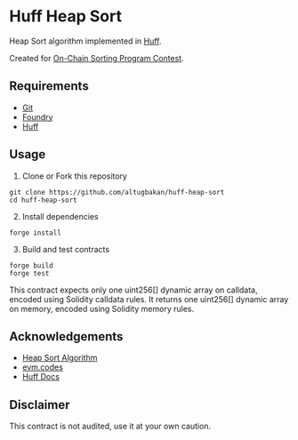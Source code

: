 # Huff Heap Sort
Heap Sort algorithm implemented in [Huff](https://huff.sh).

Created for [On-Chain Sorting Program Contest](https://medium.com/superfluid-blog/call-for-participation-an-on-chain-sorting-program-contest-aa4c01e688a).

## Requirements

- [Git](https://git-scm.com/downloads)
- [Foundry](https://getfoundry.sh/)
- [Huff](https://huff.sh/)

## Usage

1. Clone or Fork this repository

```shell
git clone https://github.com/altugbakan/huff-heap-sort
cd huff-heap-sort
```

2. Install dependencies

```shell
forge install
```

3. Build and test contracts

```shell
forge build
forge test
```

This contract expects only one uint256[] dynamic array on calldata, encoded using Solidity calldata rules. It returns one uint256[] dynamic array on memory, encoded using Solidity memory rules.

## Acknowledgements
- [Heap Sort Algorithm](https://www.programiz.com/dsa/heap-sort)
- [evm.codes](https://www.evm.codes/)
- [Huff Docs](https://docs.huff.sh/tutorial/evm-basics/)

## Disclaimer
This contract is not audited, use it at your own caution.